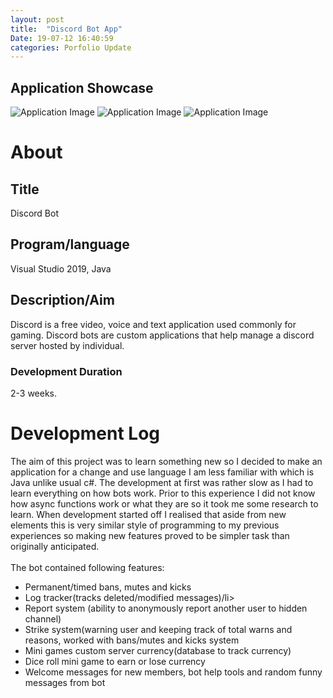 ```yaml
---
layout: post
title:  "Discord Bot App"
Date: 19-07-12 16:40:59 
categories: Porfolio Update
---
```


<p><h2><b>Application Showcase</b></h2></p>
<img src=" <img src="[img]https://i.imgur.com/h47dTUS.png" alt="Application Image">
<img src=" <img src="[img]https://i.imgur.com/2mccLJr.png" alt="Application Image">		
<img src=" <img src="[img]https://i.imgur.com/12avdlv.png" alt="Application Image">		
<p>
<h1><b>About</b></h1>
<h2><b>Title</b></h2>
Discord Bot
<h2><b>Program/language</b></h2>
Visual Studio 2019, Java
<h2><b> Description/Aim</b></h2>
Discord is a free video, voice and text application used commonly for gaming. Discord bots are custom applications that help manage a discord server hosted by individual.
<h3>Development Duration</h3>
2-3 weeks.
<h1><b>Development Log</b></h1>
The aim of this project was to learn something new so I decided to make an application for a change and use language I am less familiar with which is Java unlike usual c#.
The development at first was rather slow as I had to learn everything on how bots work. Prior to this experience I did not know how async functions work or what they are so it took me some research to learn.
When development started off I realised that aside from new elements this is very similar style of programming to my previous experiences so making new features proved to be simpler task than originally anticipated.
<br></br>
The bot contained following features:
<ul>
	<li>Permanent/timed bans, mutes and kicks</li>
	<li>Log tracker(tracks deleted/modified messages)/li>
	<li>Report system (ability to anonymously report another user to hidden channel)</li>
  <li>Strike system(warning user and keeping track of total warns and reasons, worked with bans/mutes and kicks system</li>
   <li>Mini games custom server currency(database to track currency)</li>
   <li>Dice roll mini game to earn or lose currency</li>
    <li>Welcome messages for new members, bot help tools and random funny messages from bot</li>
	</ul>

</p>

<br></br>
<p>
